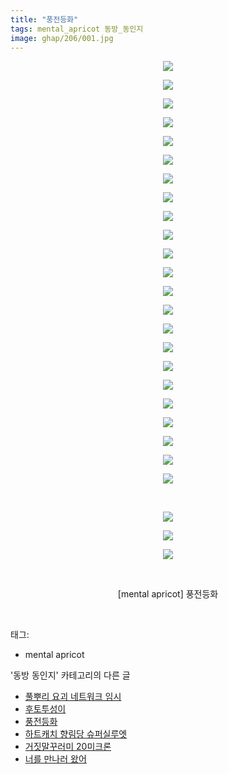 ```yaml
---
title: "풍전등화"
tags: mental_apricot 동방_동인지
image: ghap/206/001.jpg
---
```

<div class="article">
<p style="text-align: center; clear: none; float: none;"><img src="{{ site.nasurl }}/ghap/206/001.jpg"/></p>
<p style="text-align: center; clear: none; float: none;"><img src="{{ site.nasurl }}/ghap/206/002.png"/></p>
<p style="text-align: center; clear: none; float: none;"><img src="{{ site.nasurl }}/ghap/206/003.jpg"/></p>
<p style="text-align: center; clear: none; float: none;"><img src="{{ site.nasurl }}/ghap/206/004.jpg"/></p>
<p style="text-align: center; clear: none; float: none;"><img src="{{ site.nasurl }}/ghap/206/005.jpg"/></p>
<p style="text-align: center; clear: none; float: none;"><img src="{{ site.nasurl }}/ghap/206/006.jpg"/></p>
<p style="text-align: center; clear: none; float: none;"><img src="{{ site.nasurl }}/ghap/206/007.jpg"/></p>
<p style="text-align: center; clear: none; float: none;"><img src="{{ site.nasurl }}/ghap/206/008.jpg"/></p>
<p style="text-align: center; clear: none; float: none;"><img src="{{ site.nasurl }}/ghap/206/009.jpg"/></p>
<p style="text-align: center; clear: none; float: none;"><img src="{{ site.nasurl }}/ghap/206/010.jpg"/></p>
<p style="text-align: center; clear: none; float: none;"><img src="{{ site.nasurl }}/ghap/206/011.jpg"/></p>
<p style="text-align: center; clear: none; float: none;"><img src="{{ site.nasurl }}/ghap/206/012.jpg"/></p>
<p style="text-align: center; clear: none; float: none;"><img src="{{ site.nasurl }}/ghap/206/013.jpg"/></p>
<p style="text-align: center; clear: none; float: none;"><img src="{{ site.nasurl }}/ghap/206/014.jpg"/></p>
<p style="text-align: center; clear: none; float: none;"><img src="{{ site.nasurl }}/ghap/206/015.jpg"/></p>
<p style="text-align: center; clear: none; float: none;"><img src="{{ site.nasurl }}/ghap/206/016.jpg"/></p>
<p style="text-align: center; clear: none; float: none;"><img src="{{ site.nasurl }}/ghap/206/017.jpg"/></p>
<p style="text-align: center; clear: none; float: none;"><img src="{{ site.nasurl }}/ghap/206/018.jpg"/></p>
<p style="text-align: center; clear: none; float: none;"><img src="{{ site.nasurl }}/ghap/206/019.jpg"/></p>
<p style="text-align: center; clear: none; float: none;"><img src="{{ site.nasurl }}/ghap/206/020.jpg"/></p>
<p style="text-align: center; clear: none; float: none;"><img src="{{ site.nasurl }}/ghap/206/021.jpg"/></p>
<p style="text-align: center; clear: none; float: none;"><img src="{{ site.nasurl }}/ghap/206/022.jpg"/></p>
<p style="text-align: center; clear: none; float: none;"><img src="{{ site.nasurl }}/ghap/206/023.jpg"/></p>
<p style="text-align: center; clear: none; float: none;"><br/></p>
<p style="text-align: center; clear: none; float: none;"><img src="{{ site.nasurl }}/ghap/206/024.jpg"/></p>
<p style="text-align: center; clear: none; float: none;"><img src="{{ site.nasurl }}/ghap/206/025.jpg"/></p>
<p style="text-align: center; clear: none; float: none;"><img src="{{ site.nasurl }}/ghap/206/026.jpg"/></p>
<p style="text-align: center; clear: none; float: none;"><br/></p>
<p style="text-align: center; clear: none; float: none;">[mental apricot] 풍전등화</p>
<p><br/></p>
</div><div class="tagTrail">
<p>태그: </p>
<ul>
<li>mental apricot</li>
</ul>
</div><div class="another">
<p>'동방 동인지' 카테고리의 다른 글</p>
<ul>
<li><a href="/2016-06-19-ghap_208">풀뿌리 요괴 네트워크 임시</a></li>
<li><a href="/2016-06-19-ghap_207">후토투성이</a></li>
<li><a href="/2016-06-19-ghap_206">풍전등화</a></li>
<li><a href="/2016-06-19-ghap_205">하트캐치 향림당 슈퍼실루엣</a></li>
<li><a href="/2016-06-19-ghap_204">거짓말꾸러미 20미크론</a></li>
<li><a href="/2016-06-19-ghap_203">너를 만나러 왔어</a></li>
</ul>
</div><div class="cb_module cb_fluid">
<div class="cb_wrt cb_profile">
</div><!-- commentList close -->
</div>
